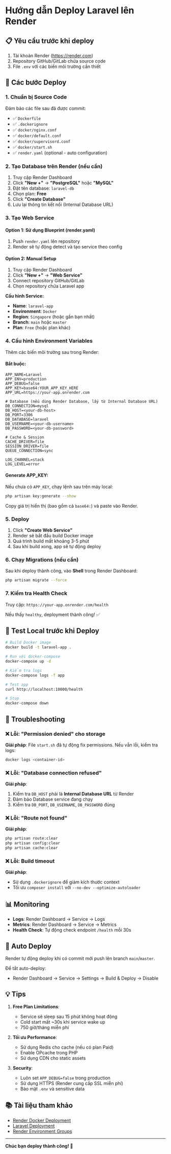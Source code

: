 # Hướng dẫn Deploy Laravel lên Render

## 📋 Yêu cầu trước khi deploy

1. Tài khoản Render (https://render.com)
2. Repository GitHub/GitLab chứa source code
3. File `.env` với các biến môi trường cần thiết

## 🚀 Các bước Deploy

### 1. Chuẩn bị Source Code

Đảm bảo các file sau đã được commit:
- ✅ `Dockerfile`
- ✅ `.dockerignore`
- ✅ `docker/nginx.conf`
- ✅ `docker/default.conf`
- ✅ `docker/supervisord.conf`
- ✅ `docker/start.sh`
- ✅ `render.yaml` (optional - auto configuration)

### 2. Tạo Database trên Render (nếu cần)

1. Truy cập Render Dashboard
2. Click **"New +"** → **"PostgreSQL"** hoặc **"MySQL"**
3. Đặt tên database: `laravel-db`
4. Chọn plan: **Free**
5. Click **"Create Database"**
6. Lưu lại thông tin kết nối (Internal Database URL)

### 3. Tạo Web Service

#### Option 1: Sử dụng Blueprint (render.yaml)

1. Push `render.yaml` lên repository
2. Render sẽ tự động detect và tạo service theo config

#### Option 2: Manual Setup

1. Truy cập Render Dashboard
2. Click **"New +"** → **"Web Service"**
3. Connect repository GitHub/GitLab
4. Chọn repository chứa Laravel app

**Cấu hình Service:**
- **Name**: `laravel-app`
- **Environment**: `Docker`
- **Region**: `Singapore` (hoặc gần bạn nhất)
- **Branch**: `main` hoặc `master`
- **Plan**: `Free` (hoặc plan khác)

### 4. Cấu hình Environment Variables

Thêm các biến môi trường sau trong Render:

#### Bắt buộc:
```env
APP_NAME=Laravel
APP_ENV=production
APP_DEBUG=false
APP_KEY=base64:YOUR_APP_KEY_HERE
APP_URL=https://your-app.onrender.com

# Database (nếu dùng Render Database, lấy từ Internal Database URL)
DB_CONNECTION=mysql
DB_HOST=<your-db-host>
DB_PORT=3306
DB_DATABASE=laravel
DB_USERNAME=<your-db-username>
DB_PASSWORD=<your-db-password>

# Cache & Session
CACHE_DRIVER=file
SESSION_DRIVER=file
QUEUE_CONNECTION=sync

LOG_CHANNEL=stack
LOG_LEVEL=error
```

#### Generate APP_KEY:

Nếu chưa có `APP_KEY`, chạy lệnh sau trên máy local:
```bash
php artisan key:generate --show
```

Copy giá trị hiển thị (bao gồm cả `base64:`) và paste vào Render.

### 5. Deploy

1. Click **"Create Web Service"**
2. Render sẽ bắt đầu build Docker image
3. Quá trình build mất khoảng 3-5 phút
4. Sau khi build xong, app sẽ tự động deploy

### 6. Chạy Migrations (nếu cần)

Sau khi deploy thành công, vào **Shell** trong Render Dashboard:

```bash
php artisan migrate --force
```

### 7. Kiểm tra Health Check

Truy cập: `https://your-app.onrender.com/health`

Nếu thấy `healthy`, deployment thành công! ✅

## 🧪 Test Local trước khi Deploy

```bash
# Build Docker image
docker build -t laravel-app .

# Run với docker-compose
docker-compose up -d

# Kiểm tra logs
docker-compose logs -f app

# Test app
curl http://localhost:10000/health

# Stop
docker-compose down
```

## 🔧 Troubleshooting

### ❌ Lỗi: "Permission denied" cho storage

**Giải pháp**: File `start.sh` đã tự động fix permissions. Nếu vẫn lỗi, kiểm tra logs:
```bash
docker logs <container-id>
```

### ❌ Lỗi: "Database connection refused"

**Giải pháp**: 
1. Kiểm tra `DB_HOST` phải là **Internal Database URL** từ Render
2. Đảm bảo Database service đang chạy
3. Kiểm tra `DB_PORT`, `DB_USERNAME`, `DB_PASSWORD` đúng

### ❌ Lỗi: "Route not found"

**Giải pháp**:
```bash
php artisan route:clear
php artisan config:clear
php artisan cache:clear
```

### ❌ Lỗi: Build timeout

**Giải pháp**: 
- Sử dụng `.dockerignore` để giảm kích thước context
- Tối ưu `composer install` với `--no-dev --optimize-autoloader`

## 📊 Monitoring

- **Logs**: Render Dashboard → Service → Logs
- **Metrics**: Render Dashboard → Service → Metrics
- **Health Check**: Tự động check endpoint `/health` mỗi 30s

## 🔄 Auto Deploy

Render tự động deploy khi có commit mới push lên branch `main`/`master`.

Để tắt auto-deploy:
- Render Dashboard → Service → Settings → Build & Deploy → Disable

## 💡 Tips

1. **Free Plan Limitations**:
   - Service sẽ sleep sau 15 phút không hoạt động
   - Cold start mất ~30s khi service wake up
   - 750 giờ/tháng miễn phí

2. **Tối ưu Performance**:
   - Sử dụng Redis cho cache (nếu có plan Paid)
   - Enable OPcache trong PHP
   - Sử dụng CDN cho static assets

3. **Security**:
   - Luôn set `APP_DEBUG=false` trong production
   - Sử dụng HTTPS (Render cung cấp SSL miễn phí)
   - Bảo mật `.env` và sensitive data

## 📚 Tài liệu tham khảo

- [Render Docker Deployment](https://render.com/docs/docker)
- [Laravel Deployment](https://laravel.com/docs/10.x/deployment)
- [Render Environment Groups](https://render.com/docs/environment-variables)

---

**Chúc bạn deploy thành công! 🎉**


